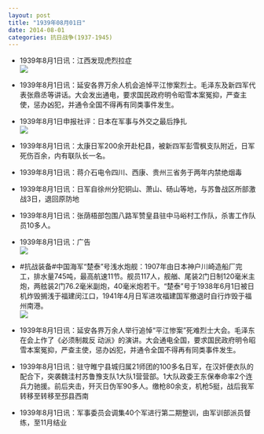 ```yaml
---
layout: post
title: "1939年08月01日"
date: 2014-08-01
categories: 抗日战争(1937-1945)
---
```


<meta name="referrer" content="no-referrer" />

- 1939年8月1日讯：江西发现虎烈拉症 <br/><img src="https://ww4.sinaimg.cn/large/aca367d8jw1eixhzbem30j205005m74m.jpg" />

- 1939年8月1日讯：延安各界万余人机会追悼平江惨案烈士。毛泽东及新四军代表张鼎丞等讲话。大会发出通电，要求国民政府明令昭雪本案冤抑，严查主使，惩办凶犯，并通令全国不得再有同类事件发生。 

- 1939年8月1日申报社评：日本在军事与外交之最后挣扎 <br/><img src="https://ww2.sinaimg.cn/large/aca367d8jw1eixg9ht325j20oq0yjni0.jpg" />

- 1939年8月1日讯：太康日军200余开赴杞县，被新四军彭雪枫支队附近，日军死伤百余，内有联队长一名。 

- 1939年8月1日讯：蒋介石电令四川、西康、贵州三省务于两年内禁绝烟毒 

- 1939年8月1日讯：日军自徐州分犯铜山、萧山、砀山等地，与苏鲁战区所部激战3日，退回原防地 

- 1939年8月1日讯：张荫梧部包围八路军赞皇县驻中马峪村工作队，杀害工作队员10多人。 

- 1939年8月1日讯：广告 <br/><img src="https://ww2.sinaimg.cn/large/aca367d8jw1eiwym7qx8mj203k0h2js4.jpg" />

- #抗战装备#中国海军“楚泰”号浅水炮舰：1907年由日本神户川崎造船厂完工，排水量745吨，最高航速11节。舰员117人，舰艏、尾装2门日制120毫米主炮，两舷装2门76.2毫米副炮，40毫米炮若干。“楚泰”号于1938年6月1日被日机炸毁搁浅于福建闵江口，1941年4月日军进攻福建国军撤退时自行炸毁于福州南港。 <br/><img src="https://ww4.sinaimg.cn/large/aca367d8jw1eiwwltdhn3j20b407rdgm.jpg" />

- 1939年8月1日讯：延安各界万余人举行追悼“平江惨案”死难烈士大会。毛泽东在会上作了《必须制裁反 动派》的演讲。大会通电全国，要求国民政府明令昭雪本案冤抑，严查主使，惩办凶犯，并通令全国不得再有同类事件发生。 

- 1939年8月1日讯：驻守睢宁县城归属21师团的100多名日军，在汉奸便衣队的配合下，突袭魏洼村苏鲁豫支队1大队1营营部。1大队政委王东保奉命率2个连兵力驰援。前后夹击，歼灭日伪军90多人。缴枪80余支，机枪5挺，战后我军转移至转移至邳县西南 

- 1939年8月1日讯：军事委员会调集40个军进行第二期整训，由军训部派员督练，至11月结业 

